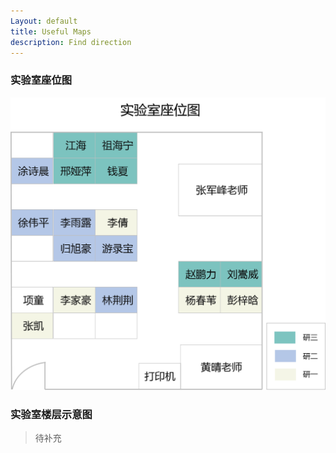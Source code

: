 ```yaml
---
Layout: default
title: Useful Maps
description: Find direction
---
```


### 实验室座位图

![seat_map](./pic/seat.png)

### 实验室楼层示意图

>待补充